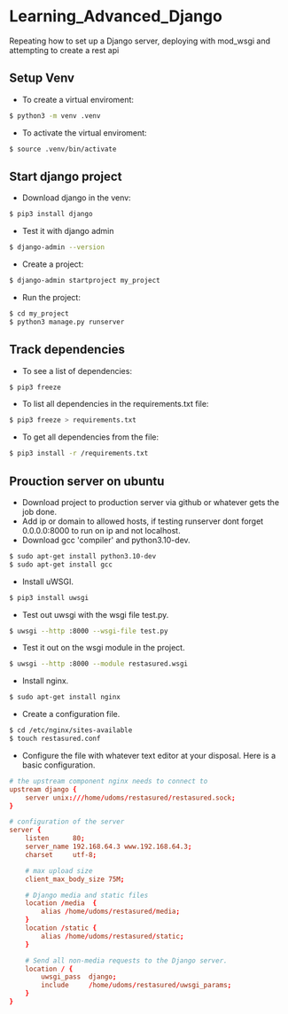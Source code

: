 # Learning_Advanced_Django
Repeating how to set up a Django server, deploying with mod_wsgi and attempting to create a rest api

## Setup Venv
* To create a virtual enviroment: 
```bash
$ python3 -m venv .venv
```
* To activate the virtual enviroment: 
```bash
$ source .venv/bin/activate
``` 

## Start django project
* Download django in the venv: 
```bash
$ pip3 install django
```
* Test it with django admin
```bash
$ django-admin --version
```
* Create a project:
```bash
$ django-admin startproject my_project
```
* Run the project:
```bash
$ cd my_project
$ python3 manage.py runserver
```

## Track dependencies
* To see a list of dependencies:
```bash
$ pip3 freeze
```
* To list all dependencies in the requirements.txt file:
```bash
$ pip3 freeze > requirements.txt
```
* To get all dependencies from the file:
```bash
$ pip3 install -r /requirements.txt
```

## Prouction server on ubuntu
* Download project to production server via github or whatever gets the job done.
* Add ip or domain to allowed hosts, if testing runserver dont forget 0.0.0.0:8000 to run on ip and not localhost.
* Download gcc 'compiler' and python3.10-dev.
```bash
$ sudo apt-get install python3.10-dev
$ sudo apt-get install gcc
```
* Install uWSGI.
```bash
$ pip3 install uwsgi
```
* Test out uwsgi with the wsgi file test.py.
```bash
$ uwsgi --http :8000 --wsgi-file test.py
```
* Test it out on the wsgi module in the project.
```bash
$ uwsgi --http :8000 --module restasured.wsgi
```
* Install nginx.
```bash
$ sudo apt-get install nginx
```
* Create a configuration file.
```bash
$ cd /etc/nginx/sites-available
$ touch restasured.conf
```
* Configure the file with whatever text editor at your disposal. Here is a basic configuration.
```conf
# the upstream component nginx needs to connect to
upstream django {
    server unix:///home/udoms/restasured/restasured.sock;
}

# configuration of the server
server {
    listen      80;
    server_name 192.168.64.3 www.192.168.64.3;
    charset     utf-8;

    # max upload size
    client_max_body_size 75M;

    # Django media and static files
    location /media  {
        alias /home/udoms/restasured/media;
    }
    location /static {
        alias /home/udoms/restasured/static;
    }

    # Send all non-media requests to the Django server.
    location / {
        uwsgi_pass  django;
        include     /home/udoms/restasured/uwsgi_params;
    }
}
```
